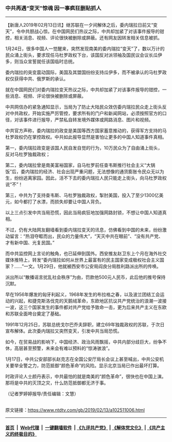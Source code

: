 ### 中共再遇“变天”惊魂 因一事疯狂删贴抓人
------------------------

<div class="post_content">
 <p>
  【新唐人2019年02月13日讯】继苏联在一夕间解体之后，委内瑞拉日前又“变天”，令中共胆战心惊。在中国网民们热议之际，中共却加紧了对该事件报导的钳控，相关消息、视频、评论很快被删除或屏蔽。还有网友因转发相关信息被抓。
 </p>
 <p>
  1月24日，很多中国人一觉醒来，突然发现南美的委内瑞拉“变天”了，数以万计的民众涌上街头，要求现任马杜罗政权下台，该国反对派领袖及国民议会议长瓜伊多，则当众宣誓就任该国临时总统。
 </p>
 <p>
  委内瑞拉的突变震动国际，美国及其盟国纷纷支持瓜伊多，而不被承认的马杜罗政权仅获得中共、俄罗斯的承认。
 </p>
 <p>
  就在中国网民们对委内瑞拉变天热议之际，中共却加紧了对该事件报导的钳控，一些消息、视频、评论很快被删除或屏蔽。
 </p>
 <p>
  中共网信办的紧急通知显示，当局为了防止大陆民众效仿委内瑞拉民众走上街头反对中共政权，开始实施严厉管控，要求所有的门户和新闻网站，必须按照官方的口径，对该事件进行报导，严禁私自转发境外媒体或网路消息、图片和视频。
 </p>
 <p>
  中共官方声称，委内瑞拉的政变是美国等西方国家蓄意推动的，获得军方支持的马杜罗政权仍在掌控政权。中共如此报导显然是害怕让更多的中国人知道事件真相。
 </p>
 <p>
  第一，委内瑞拉政变是该国人民自发自觉的行为，10万民众为了自由涌上街头，反对马杜罗独裁政权；
 </p>
 <p>
  第二，委内瑞拉曾是南美富裕国家，自马杜罗前任查韦斯推行社会主义“大锅饭”后，委内瑞拉的经济、社会出现严重问题，无法想像的通货膨胀令民众无以为生，纷纷逃离家园。因此，活不下去的委内瑞拉人民只能走上街头，向马杜罗政权说“不”！
 </p>
 <p>
  第三，中共为了支持查韦斯、马杜罗独裁政权，掣肘美国，投入了至少1300亿美元，如今都打了水漂，而损失却要让中国人背负。
 </p>
 <p>
  以上三点引发中共当局恐慌，因此当局疯狂地加强网路封锁，不想让中国人知道真相。
 </p>
 <p>
  不过，仍有大陆网友翻墙看到委内瑞拉变天的讯息，仿佛看到中国的未来，纷纷激动留言：“热泪夺眶而出，民众的力量伟大”，“天灭中共在眼前”、“没有共产党、才有新中国、光复民国。”
 </p>
 <p>
  而中共监控网上言论的触角，也已延伸到国外。西安推友赵卫东上个月在海外社交媒体推特上，转发“委内瑞拉如何从世界上最富有的民主国家变成极权社会主义国家？……”一文。1月29日，他就被西安市公安局阎良分局胜利路派出所的传唤。
 </p>
 <p>
  派出所以“散播谣言扰乱社会秩序”为由，罚款他500元人民币，此后他的推号保持沉默。
 </p>
 <p>
  早在1956年爆发的匈牙利起义，1968年发生的布拉格之春，以及波兰团结工会运动的兴起，和捷克斯洛伐克的天鹅绒革命，东欧地区抗议共产党统治的浪潮一波接一波，这三个国家发生的事件都对共产党给予致命一击，更为后来共产主义在东欧和苏联全面垮台奠定了基础。
 </p>
 <p>
  1991年12月25日，苏联总统戈尔巴乔夫辞职，建立69年独裁政权的苏联，于次日宣布解体。此次委内瑞拉又突然变天，引发中共当局恐慌。
 </p>
 <p>
  如今，在贸易战的影响下，中国经济、政治风雨飘摇，中共内部分歧巨大，纷争不休，高层甚至预警，未来会有难以预料的“惊涛骇浪”。
 </p>
 <p>
  1月17日，中共公安部部长赵克志在全国公安厅局长会议上甚至喊出，中共公安机关要举全警之力，防范抵御“颜色革命”的风险。显示北京当局已作出最坏打算。
 </p>
 <p>
  时政评论人士颜丹表示，中共最怕的就是南美的“颜色革命”，很快也在中国上演。那将是中共的灭顶之灾，什么防范抵御都无济于事。
 </p>
 <p>
  （记者罗婷婷报导/责任编辑：文慧）
 </p>
 <div class="single_ad">
 </div>
</div>

<br/>原文链接：https://www.ntdtv.com/gb/2019/02/13/a102511006.html


------------------------
#### [首页](https://github.com/gfw-breaker/banned-news/blob/master/README.md) &nbsp;|&nbsp; [Web代理](https://github.com/labour-camp/helloworld) &nbsp;|&nbsp; [一键翻墙软件](https://github.com/gfw-breaker/nogfw/blob/master/README.md) &nbsp;| [《九评共产党》](https://github.com/gfw-breaker/9ping.md/blob/master/README.md#九评之一评共产党是什么) | [《解体党文化》](https://github.com/gfw-breaker/jtdwh.md/blob/master/README.md) | [《共产主义的终极目的》](https://github.com/gfw-breaker/gczydzjmd.md/blob/master/README.md)

